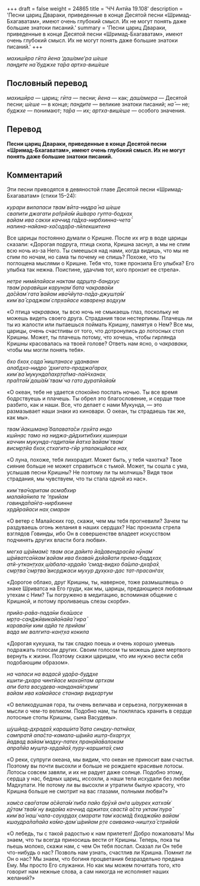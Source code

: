 +++
draft = false
weight = 24865
title = 'ЧЧ Антйа 19.108'
description = 'Песни цариц Двараки, приведенные в конце Десятой песни «Шримад-Бхагаватам», имеют очень глубокий смысл. Их не могут понять даже большие знатоки писаний.'
summary = 'Песни цариц Двараки, приведенные в конце Десятой песни «Шримад-Бхагаватам», имеют очень глубокий смысл. Их не могут понять даже большие знатоки писаний.'
+++

_махишӣра гӣта йена ‘даш́аме’ра ш́еше  
пан̣д̣ите на̄ буджхе та̄ра артха-виш́еше_

## Пословный перевод

_махишӣра_ — цариц; _гӣта_ — песни; _йена_ — как; _даш́амера_ — Десятой песни; _ш́еше_ — в конце; _пан̣д̣ите_ — великие знатоки писаний; _на̄_ — не; _буджхе_ — понимают; _та̄ра_ — их; _артха_\-_виш́еше_ — особого значения.

## Перевод

**Песни цариц Двараки, приведенные в конце Десятой песни «Шримад-Бхагаватам», имеют очень глубокий смысл. Их не могут понять даже большие знатоки писаний.**

## Комментарий

Эти песни приводятся в девяностой главе Десятой песни «Шримад-Бхагаватам» (стихи 15–24):

_курари вилапаси твам̇ вӣта-нидра̄ на ш́еше  
свапити джагати ра̄трйа̄м ӣш́варо гупта-бодхах̣  
вайам ива сакхи каччид га̄д̣ха-нирбхинна-чета̄  
налина-найана-ха̄сода̄ра-лӣлекшитена_

Все царицы постоянно думали о Кришне. После их игр в воде царицы сказали: «Дорогая подруга, птица скопа, Кришна заснул, а мы не спим всю ночь из-за Него. Ты смеешься над нами, когда видишь, что мы не спим по ночам, но сама ты почему не спишь? Похоже, что ты поглощена мыслями о Кришне. Тебя что, тоже пронзила Его улыбка? Его улыбка так нежна. Поистине, удачлив тот, кого пронзит ее стрела».

_нетре нимӣлайаси нактам адр̣шт̣а-бандхус  
твам̇ роравӣши карун̣ам̇ бата чакрава̄ки  
да̄сйам̇ гата̄ вайам ива̄чйута-па̄да-джушт̣а̄м̇  
ким̇ ва̄ сраджам̇ спр̣хайасе каварен̣а вод̣хум_

«О птица _чакраваки,_ ты всю ночь не смыкаешь глаз, поскольку не можешь видеть своего друга. Страдания твои нестерпимы. Плачешь ли ты из жалости или пытаешься поймать Кришну, памятуя о Нем? Все мы, царицы, очень счастливы от того, что дотронулись до лотосных стоп Кришны. Может, ты плачешь потому, что хочешь, чтобы гирлянда Кришны красовалась на твоей голове? Ответь нам ясно, о _чакраваки,_ чтобы мы могли понять тебя».

_бхо бхох̣ сада̄ ништ̣анасе уданванн  
алабдха-нидро ’дхигата-праджа̄гарах̣  
ким̇ ва̄ мукунда̄пахр̣та̄тма-ла̄н̃чханах̣  
пра̄пта̄м̇ даш́а̄м̇ твам̇ ча гато дуратйайа̄м_

«О океан, тебе не удается спокойно поспать ночью. Ты все время бодрствуешь и плачешь. Ты обрел это благословение, и сердце твое разбито, как и наши. Все, что делает с нами Мукунда, — это размазывает наши знаки из киновари. О океан, ты страдаешь так же, как мы».

_твам̇ йакшман̣а̄ балавата̄си гр̣хӣта индо  
кшӣн̣ас тамо на ниджа-дӣдхитибхих̣ кшин̣оши  
каччин мукунда-гадита̄ни йатха̄ вайам̇ твам̇  
висмр̣тйа бхох̣ стхагита-гӣр упалакшйасе нах̣_

«О луна, похоже, тебя лихорадит. Может быть, у тебя чахотка? Твое сияние больше не может справиться с тьмой. Может, ты сошла с ума, услышав песни Кришны? Не поэтому ли ты молчишь? Видя твои страдания, мы чувствуем, что ты стала одной из нас».

_ким̇ тва̄чаритам асма̄бхир  
малайа̄нила те ’прийам  
говинда̄па̄н̇га-нирбхинне  
хр̣дӣрайаси нах̣ смаран_

«О ветер с Малайских гор, скажи, чем мы тебя прогневили? Зачем ты раздуваешь огонь желания в наших сердцах? Нас пронзила стрела взглядов Говинды, ибо Он в совершенстве владеет искусством подчинять других власти бога любви».

_мегха ш́рӣмам̇с твам аси дайито йа̄давендрасйа нӯнам̇  
ш́рӣватса̄н̇кам̇ вайам ива бхава̄н дхйа̄йати према-баддхах̣  
атй-уткан̣т̣хах̣ ш́абала-хр̣дайо ’смад-видхо ба̄шпа-дха̄ра̄х̣  
смр̣тва̄ смр̣тва̄ виср̣джаси мухур дух̣кха-дас тат-прасан̇гах̣_

«Дорогое облако, друг Кришны, ты, наверное, тоже размышляешь о знаке Шриватса на Его груди, как мы, царицы, предающиеся любовным утехам с Ним? Ты погружено в медитацию, вспоминая общение с Кришной, и потому проливаешь слезы скорби».

_прийа-ра̄ва-пада̄ни бха̄шасе  
мр̣та-сан̃джӣвикайа̄найа̄ гира̄  
карава̄н̣и ким адйа те прийам̇  
вада ме валгита-кан̣т̣ха кокила_

«Дорогая кукушка, ты так сладко поешь и очень хорошо умеешь подражать голосам других. Своим голосом ты можешь даже мертвого вернуть к жизни. Поэтому скажи царицам, что им нужно вести себя подобающим образом».

_на чаласи на вадасй уда̄ра-буддхе  
кшити-дхара чинтйасе маха̄нтам артхам  
апи бата васудева-нандана̄н̇гхрим̇  
вайам ива ка̄майасе станаир видхартум_

«О великодушная гора, ты очень величава и серьезна, погруженная в мысли о чем-то великом. Подобно нам, ты поклялась хранить в сердце лотосные стопы Кришны, сына Васудевы».

_ш́ушйад-дхрада̄х̣ караш́ита̄ бата синдху-патнйах̣  
сампратй апа̄ста-камала-ш́рийа ишт̣а-бхартух̣  
йадвад вайам̇ мадху-патех̣ пран̣айа̄валокам  
апра̄пйа мушт̣а-хр̣дайа̄х̣ пуру-каршита̄х̣ сма_

«О реки, супруги океана, мы видим, что океан не приносит вам счастья. Поэтому вы почти высохли и больше не рождаете красивые лотосы. Лотосы совсем завяли, и их не радует даже солнце. Подобно этому, сердца у нас, бедных цариц, иссохли, а наши тела исхудали без любви Мадхупати. Не потому ли вы высохли и утратили былую красоту, что Кришна больше не смотрит на вас глазами, полными любви?»

_хам̇са сва̄гатам а̄сйата̄м̇ пиба пайо брӯхй ан̇га ш́аурех̣ катха̄м̇  
дӯтам̇ тва̄м̇ ну вида̄ма каччид аджитах̣ свастй а̄ста уктам̇ пура̄  
ким̇ ва̄ наш́ чала-саухр̣дах̣ смарати там̇ касма̄д бхаджа̄мо вайам̇  
кшаудра̄ла̄пайа ка̄ма-дам̇ ш́рийам р̣те саиваика-ништ̣ха̄ стрийа̄м_

«О лебедь, ты с такой радостью к нам прилетел! Добро пожаловать! Мы знаем, что ты всегда приносишь вести от Кришны. Теперь, пока ты пьешь молоко, скажи нам, с чем Он тебя послал. Сказал ли Он тебе что-нибудь о нас? Позволь нам узнать, счастлив ли Кришна. Помнит ли Он о нас? Мы знаем, что богиня процветания безраздельно предана Ему. Мы просто Его служанки. Но как мы можем почитать того, кто говорит нам нежные слова, а сам никогда не исполняет наших желаний?»
